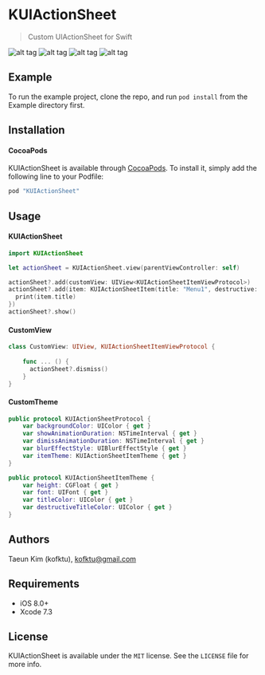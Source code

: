 # KUIActionSheet
> Custom UIActionSheet for Swift

![alt tag](Screenshot/Default.png)
![alt tag](Screenshot/DefaultWithCustomView.png)
![alt tag](Screenshot/CustomTheme.png)
![alt tag](Screenshot/CustomXib.png)

## Example
To run the example project, clone the repo, and run `pod install` from the Example directory first.

## Installation

#### CocoaPods
KUIActionSheet is available through [CocoaPods](http://cocoapods.org). To install
it, simply add the following line to your Podfile:

```ruby
pod "KUIActionSheet"
```

## Usage

#### KUIActionSheet
```Swift 
import KUIActionSheet

let actionSheet = KUIActionSheet.view(parentViewController: self)

actionSheet?.add(customView: UIView<KUIActionSheetItemViewProtocol>)
actionSheet?.add(item: KUIActionSheetItem(title: "Menu1", destructive: false) { [weak self] (item) in
  print(item.title)
})
actionSheet?.show()

```

#### CustomView
```Swift 
class CustomView: UIView, KUIActionSheetItemViewProtocol {
    
    func ... () {
      actionSheet?.dismiss()
    }
}

```

#### CustomTheme
```Swift 
public protocol KUIActionSheetProtocol {
    var backgroundColor: UIColor { get }
    var showAnimationDuration: NSTimeInterval { get }
    var dimissAnimationDuration: NSTimeInterval { get }
    var blurEffectStyle: UIBlurEffectStyle { get }
    var itemTheme: KUIActionSheetItemTheme { get }
}

public protocol KUIActionSheetItemTheme {
    var height: CGFloat { get }
    var font: UIFont { get }
    var titleColor: UIColor { get }
    var destructiveTitleColor: UIColor { get }
}

```

## Authors

Taeun Kim (kofktu), <kofktu@gmail.com>

## Requirements

- iOS 8.0+
- Xcode 7.3

## License

KUIActionSheet is available under the ```MIT``` license. See the ```LICENSE``` file for more info.
